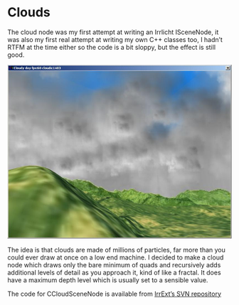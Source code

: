 # Clouds

The cloud node was my first attempt at writing an Irrlicht ISceneNode, it was
also my first real attempt at writing my own C++ classes too, I hadn’t RTFM at
the time either so the code is a bit sloppy, but the effect is still good.

![clouds](cloudsnew.jpg)

The idea is that clouds are made of millions of particles, far more than you
could ever draw at once on a low end machine. I decided to make a cloud node
which draws only the bare minimum of quads and recursively adds additional
levels of detail as you approach it, kind of like a fractal. It does have a
maximum depth level which is usually set to a sensible value.

The code for CCloudSceneNode is available from
[IrrExt’s SVN repository](http://irrext.svn.sourceforge.net/viewvc/irrext/trunk/extensions/scene/ISceneNode/CloudSceneNode/)
